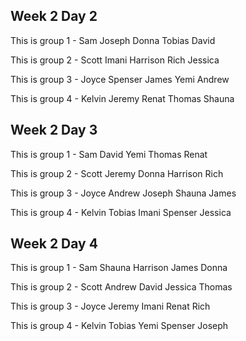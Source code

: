 ## Week 2 Day 2 ##

This is group 1 - Sam
Joseph
Donna
Tobias
David


This is group 2 - Scott
Imani
Harrison
Rich
Jessica


This is group 3 - Joyce
Spenser
James
Yemi
Andrew


This is group 4 - Kelvin
Jeremy
Renat
Thomas
Shauna

## Week 2 Day 3 ##

This is group 1 - Sam
David
Yemi
Thomas
Renat


This is group 2 - Scott
Jeremy
Donna
Harrison
Rich


This is group 3 - Joyce
Andrew
Joseph
Shauna
James


This is group 4 - Kelvin
Tobias
Imani
Spenser
Jessica

## Week 2 Day 4 ##

This is group 1 - Sam
Shauna
Harrison
James
Donna


This is group 2 - Scott
Andrew
David
Jessica
Thomas


This is group 3 - Joyce
Jeremy
Imani
Renat
Rich


This is group 4 - Kelvin
Tobias
Yemi
Spenser
Joseph

